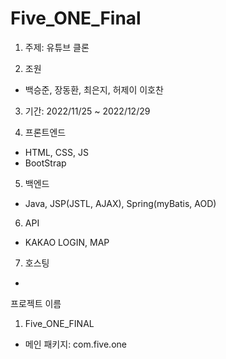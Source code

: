 # Five_ONE_Final

1. 주제: 유튜브 클론

2. 조원
  - 백승준, 장동환, 최은지, 허제이 이호찬
 
3. 기간: 2022/11/25 ~ 2022/12/29

5. 프론트엔드
  - HTML, CSS, JS
  - BootStrap
 
5. 백엔드
  - Java, JSP(JSTL, AJAX), Spring(myBatis, AOD)
 
6. API
  - KAKAO LOGIN, MAP

7. 호스팅
  - 

프로젝트 이름
1. Five_ONE_FINAL
  - 메인 패키지: com.five.one
